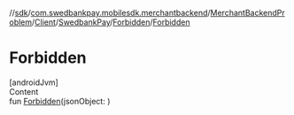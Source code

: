 //[sdk](../../../../../../index.md)/[com.swedbankpay.mobilesdk.merchantbackend](../../../../index.md)/[MerchantBackendProblem](../../../index.md)/[Client](../../index.md)/[SwedbankPay](../index.md)/[Forbidden](index.md)/[Forbidden](-forbidden.md)



# Forbidden  
[androidJvm]  
Content  
fun [Forbidden](-forbidden.md)(jsonObject: )  



